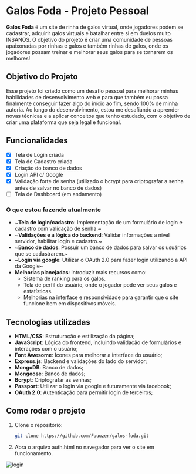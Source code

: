 # Galos Foda - Projeto Pessoal

**Galos Foda** é um site de rinha de galos virtual, onde jogadores podem se cadastrar, adquirir galos virtuais e batalhar entre si em duelos muito INSANOS. O objetivo do projeto é criar uma comunidade de pessoas apaixonadas por rinhas e galos e também rinhas de galos, onde os jogadores possam treinar e melhorar seus galos para se tornarem os melhores!

## Objetivo do Projeto

Esse projeto foi criado como um desafio pessoal para melhorar minhas habilidades de desenvolvimento web e para que também eu possa finalmente conseguir fazer algo do início ao fim, sendo 100% de minha autoria. Ao longo do desenvolvimento, estou me desafiando a aprender novas técnicas e a aplicar conceitos que tenho estudado, com o objetivo de criar uma plataforma que seja legal e funcional.

## Funcionalidades

- [x] Tela de Login criada
- [x] Tela de Cadastro criada
- [x] Criação do banco de dados
- [x] Login API c/ Google
- [x] Validação forte de senha (utilizado o bcrypt para criptografar a senha antes de salvar no banco de dados)
- [ ] Tela de Dashboard (em andamento)

### O que estou fazendo atualmente

- ~**Tela de login/cadastro**: Implementação de um formulário de login e cadastro com validação de senha.~
- ~**Validações e a lógica do backend**: Validar informações a nível servidor, habilitar login e cadastro.~
- ~**Banco de dados**: Possuir um banco de dados para salvar os usuários que se cadastrarem.~
- ~**Login via google**: Utilizar o OAuth 2.0 para fazer login utilizando a API da Google~
- **Melhorias planejadas**: Introduzir mais recursos como:
  - Sistema de ranking para os galos.
  - Tela de perfil do usuário, onde o jogador pode ver seus galos e estatísticas.
  - Melhorias na interface e responsividade para garantir que o site funcione bem em dispositivos móveis.

## Tecnologias utilizadas

- **HTML/CSS**: Estruturação e estilização da página;
- **JavaScript**: Lógica do frontend, incluindo validação de formulários e interações com o usuário;
- **Font Awesome**: Ícones para melhorar a interface do usuário;
- **Express.js**: Backend e validações do lado do servidor;
- **MongoDB**: Banco de dados;
- **Mongoose**: Banco de dados;
- **Bcrypt**: Criptografar as senhas;
- **Passport**: Utilizar o login via google e futuramente via facebook;
- **OAuth 2.0**: Autenticação para permitir login de terceiros;
## Como rodar o projeto

1. Clone o repositório:
   ```bash
   git clone https://github.com/Fuuuzer/galos-foda.git
   
2. Abra o arquivo auth.html no navegador para ver o site em funcionamento.

![login](https://github.com/user-attachments/assets/d8bf0584-5814-43c8-9cb2-7a1919a12d54)
